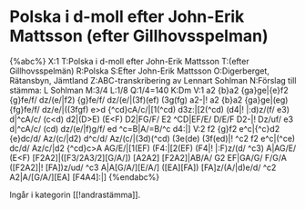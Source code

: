 # Polska i d-moll efter John-Erik Mattsson (efter Gillhovsspelman)

{%abc%}
X:1
T:Polska i d-moll efter John-Erik Mattsson
T:(efter Gillhovsspelmän)
R:Polska
S:Efter John-Erik Mattsson 
O:Digerberget, Rätansbyn, Jämtland
Z:ABC-transkribering av Lennart Sohlman
N:Förslag till stämma: L Sohlman
M:3/4
L:1/8
Q:1/4=140
K:Dm
V:1
a2 {b}a2 {ga}ge|{e}f2 {g}fe/f/ dz/(e/|f2) {g}fe/f/ dz/(e/|(3f)(ef) (3g(fg) a2-|!
a2 {b}a2 {ga}ge|(eg) {fg}fe/f/ dz/e/|((3fgf) e>d {^cd}cA/c/|[1(^cd) d3z:|[2(^cd) (d4|!
|:d)z/(f/ e3) d|^cA/c/ (c<d) d2|(D>E) (E<F) D2|FG/F/ E2 ^CD|EF/E/ D/E/F D2-|!
Dz/uf/ e3 d|^cA/c/ (cd) dz/(e/|f)g/f/ ed ^c=B|A/=B/^c d4:|]
V:2
f2 {g}f2 e^c|{^c}d2 {e}dc/d/ Az/(c/|d2) d^c/d/ Az/(c/|(3d)(^cd) (3e(de) (3f(ed)|!
^c2 f2 e^c|(^ce) dc/d/ Az/c/|d2 {^cd}c>A AG/E/|[1(EF) (F4:|[2(EF) (F4|!
|:F)z/(d/ ^c3) A|AG/E/ (E<F) [F2A2]|([F3/2A3/2][G/A/]) [A2A2] [F2A2]|AB/A/ G2 EF|GA/G/ F/G/A ([F2A2]|!
[FA])z/ud/ ^c3 A|A[G/A/][E/A/] ([EA][FA]) [FA]z/(A/|d)e/d/ ^c2 A2|A/[G/A/][EA] [F4A4]:|]
{%endabc%}

Ingår i kategorin [[!andrastämma]].
